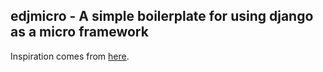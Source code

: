 ## edjmicro - A simple boilerplate for using django as a micro framework ##

Inspiration comes from [here](http://softwaremaniacs.org/blog/2011/01/07/django-micro-framework/en/).